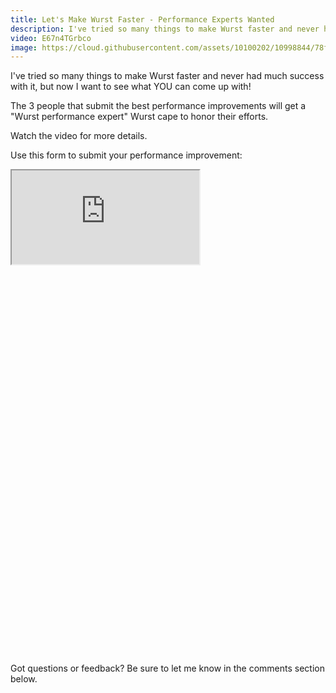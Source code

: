 ```yaml
---
title: Let's Make Wurst Faster - Performance Experts Wanted
description: I've tried so many things to make Wurst faster and never had much success with it, but now I want to see what YOU can come up with!
video: E67n4TGrbco
image: https://cloud.githubusercontent.com/assets/10100202/10998844/78fb9e7a-8498-11e5-9a1f-6804cace2ed4.jpg
---
```

I've tried so many things to make Wurst faster and never had much success with it, but now I want to see what YOU can come up with!

The 3 people that submit the best performance improvements will  get a "Wurst performance expert" Wurst cape to honor their efforts.

Watch the video for more details.
<!--read more-->

Use this form to submit your performance improvement:

<div class="embed-responsive embed-responsive-16by9" style="padding-bottom: 120%">
  <iframe class="embed-responsive-item" src="https://docs.google.com/forms/d/1ISGullXHv9X_BzWkDu_OCmWlwGe56pSfCMrynZwP8RA/viewform?embedded=true"></iframe>
</div>
<br>

Got questions or feedback? Be sure to let me know in the comments section below.
